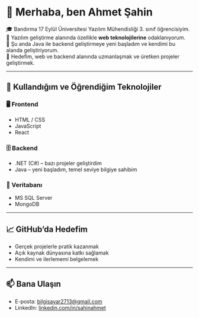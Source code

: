 # 👋 Merhaba, ben Ahmet Şahin

🎓 Bandırma 17 Eylül Üniversitesi Yazılım Mühendisliği 3. sınıf öğrencisiyim.  
🧠 Yazılım geliştirme alanında özellikle **web teknolojilerine** odaklanıyorum.  
🌱 Şu anda Java ile backend geliştirmeye yeni başladım ve kendimi bu alanda geliştiriyorum.  
🚀 Hedefim, web ve backend alanında uzmanlaşmak ve üretken projeler geliştirmek.

---

## 🔧 Kullandığım ve Öğrendiğim Teknolojiler

### 🖥️ Frontend
- HTML / CSS
- JavaScript
- React

### 🗄️ Backend
- .NET (C#) – bazı projeler geliştirdim
- Java – yeni başladım, temel seviye bilgiye sahibim

### 💾 Veritabanı
- MS SQL Server
- MongoDB

---

## 📈 GitHub’da Hedefim
- Gerçek projelerle pratik kazanmak
- Açık kaynak dünyasına katkı sağlamak
- Kendimi ve ilerlememi belgelemek

---

## 📫 Bana Ulaşın
- E-posta: bilgisayar2713@gmail.com
- LinkedIn: [linkedin.com/in/sahinahmet](https://linkedin.com/in/sahinahmet)
